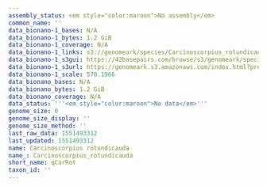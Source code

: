 ```yaml
---
assembly_status: <em style="color:maroon">No assembly</em>
common_name: ''
data_bionano-1_bases: N/A
data_bionano-1_bytes: 1.2 GiB
data_bionano-1_coverage: N/A
data_bionano-1_links: s3://genomeark/species/Carcinoscorpius_rotundicauda/qCarRot1/genomic_data/bionano/<br>
data_bionano-1_s3gui: https://42basepairs.com/browse/s3/genomeark/species/Carcinoscorpius_rotundicauda/qCarRot1/genomic_data/bionano/
data_bionano-1_s3url: https://genomeark.s3.amazonaws.com/index.html?prefix=species/Carcinoscorpius_rotundicauda/qCarRot1/genomic_data/bionano/
data_bionano-1_scale: 570.1966
data_bionano_bases: N/A
data_bionano_bytes: 1.2 GiB
data_bionano_coverage: N/A
data_status: '''<em style="color:maroon">No data</em>'''
genome_size: 0
genome_size_display: ''
genome_size_method: ''
last_raw_data: 1551493312
last_updated: 1551493312
name: Carcinoscorpius rotundicauda
name_: Carcinoscorpius_rotundicauda
short_name: qCarRot
taxon_id: ''
---
```

